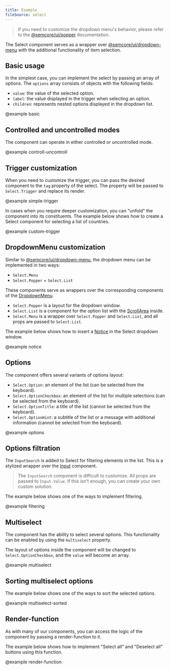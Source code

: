 ```yaml
---
title: Example
fileSource: select
---
```


> If you need to customize the dropdown menu's behavior, please refer to the [@semcore/ui/popper](/utils/popper/) documentation.

The Select component serves as a wrapper over [@semcore/ui/dropdown-menu](/components/dropdown-menu) with the additional functionality of item selection.

## Basic usage

In the simplest case, you can implement the select by passing an array of options. The `options` array consists of objects with the following fields:

- `value`: the value of the selected option.
- `label`: the value displayed in the trigger when selecting an option.
- `children`: represents nested options displayed in the dropdown list.

@example basic

## Controlled and uncontrolled modes

The component can operate in either controlled or uncontrolled mode.

@example controll-uncontroll

## Trigger customization

When you need to customize the trigger, you can pass the desired component to the `tag` property of the select. The property will be passed to `Select.Trigger` and replace its render.

@example simple-trigger

In cases when you require deeper customization, you can "unfold" the component into its constituents. The example below shows how to create a Select component for selecting a list of countries.

@example custom-trigger

## DropdownMenu customization

Similar to [@semcore/ui/dropdown-menu](/components/dropdown-menu), the dropdown menu can be implemented in two ways:

- `Select.Menu`
- `Select.Popper` + `Select.List`

These components serve as wrappers over the corresponding components of the [DropdownMenu](/components/dropdown-menu).

- `Select.Popper` is a layout for the dropdown window.
- `Select.List` is a component for the option list with the [ScrollArea](/components/scroll-area/) inside.
- `Select.Menu` is a wrapper over `Select.Popper` and `Select.List`, and all props are passed to `Select.List`.

The example below shows how to insert a [Notice](/components/notice/) in the Select dropdown window.

@example notice

## Options

The component offers several variants of options layout:

- `Select.Option`: an element of the list (can be selected from the keyboard).
- `Select.OptionCheckbox`: an element of the list for multiple selections (can be selected from the keyboard).
- `Select.OptionTitle`: a title of the list (cannot be selected from the keyboard).
- `Select.OptionHint`: a subtitle of the list or a message with additional information (cannot be selected from the keyboard).

@example options

## Options filtration

The `InputSearch` is added to Select for filtering elements in the list. This is a stylized wrapper over the [Input](/components/input/) component.

> The `InputSearch` component is difficult to customize. All props are passed to `Input.Value`. If this isn’t enough, you can create your own custom solution.

The example below shows one of the ways to implement filtering.

@example filtering

## Multiselect

The component has the ability to select several options. This functionality can be enabled by using the `multiselect` property.

The layout of options inside the component will be changed to `Select.OptionCheckbox`, and the `value` will become an array.

@example multiselect

## Sorting multiselect options

The example below shows one of the ways to sort the selected options.

@example multiselect-sorted

## Render-function

As with many of our components, you can access the logic of the component by passing a render-function to it.

The example below shows how to implement "Select all" and "Deselect all" buttons using this function.

@example render-function
